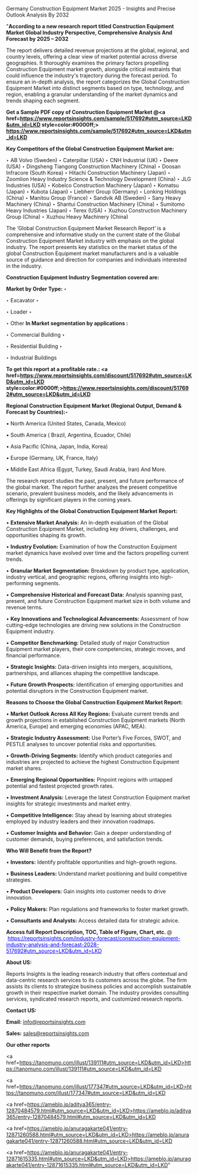 Germany Construction Equipment Market 2025 - Insights and Precise Outlook Analysis By 2032

"<strong>According to a new research report titled Construction Equipment Market Global Industry Perspective, Comprehensive Analysis And Forecast by 2025 – 2032</strong>

The report delivers detailed revenue projections at the global, regional, and country levels, offering a clear view of market potential across diverse geographies. It thoroughly examines the primary factors propelling Construction Equipment market growth, alongside critical restraints that could influence the industry's trajectory during the forecast period. To ensure an in-depth analysis, the report categorizes the Global Construction Equipment Market into distinct segments based on type, technology, and region, enabling a granular understanding of the market dynamics and trends shaping each segment.

<strong>Get a Sample PDF copy of Construction Equipment Market </strong><strong>@<a href=https://www.reportsinsights.com/sample/517692#utm_source=LKD&utm_id=LKD style=color:#0000ff;> https://www.reportsinsights.com/sample/517692#utm_source=LKD&utm_id=LKD</a></strong></font>

<strong>Key Competitors of the Global Construction Equipment Market are:</strong>

‣ AB Volvo (Sweden)
‣ Caterpillar (USA)
‣ CNH Industrial (UK)
‣ Deere (USA)
‣ Dingsheng Tiangong Construction Machinery (China)
‣ Doosan Infracore (South Korea)
‣ Hitachi Construction Machinery (Japan)
‣ Zoomlion Heavy Industry Science & Technology Development (China)
‣ JLG Industries (USA)
‣ Kobelco Construction Machinery (Japan)
‣ Komatsu (Japan)
‣ Kubota (Japan)
‣ Liebherr Group (Germany)
‣ Lonking Holdings (China)
‣ Manitou Group (France)
‣ Sandvik AB (Sweden)
‣ Sany Heavy Machinery (China)
‣ Shantui Construction Machinery (China)
‣ Sumitomo Heavy Industries (Japan)
‣ Terex (USA)
‣ Xuzhou Construction Machinery Group (China)
‣ Xuzhou Heavy Machinery (China)

The ‘Global Construction Equipment Market Research Report’ is a comprehensive and informative study on the current state of the Global Construction Equipment Market industry with emphasis on the global industry. The report presents key statistics on the market status of the global Construction Equipment market manufacturers and is a valuable source of guidance and direction for companies and individuals interested in the industry.

<strong>Construction Equipment Industry Segmentation covered are:</strong>

<strong>Market by Order Type: </strong>
‣ 

‣ Excavator
‣ 

‣ Loader
‣ 

‣ Other
<strong>In Market segmentation by applications :</strong>

‣ Commercial Building
‣ 

‣ Residential Building
‣ 

‣ Industrial Buildings

<strong>To get this report at a profitable rate.: <a href=https://www.reportsinsights.com/discount/517692#utm_source=LKD&utm_id=LKD style=color:#0000ff;>https://www.reportsinsights.com/discount/517692#utm_source=LKD&utm_id=LKD</a></strong></font>

<strong>Regional Construction Equipment Market (Regional Output, Demand &amp; Forecast by Countries):-</strong>

• North America (United States, Canada, Mexico)

• South America ( Brazil, Argentina, Ecuador, Chile)

• Asia Pacific (China, Japan, India, Korea)

• Europe (Germany, UK, France, Italy)

• Middle East Africa (Egypt, Turkey, Saudi Arabia, Iran) And More.

The research report studies the past, present, and future performance of the global market. The report further analyzes the present competitive scenario, prevalent business models, and the likely advancements in offerings by significant players in the coming years.

<strong>Key Highlights of the Global Construction Equipment Market Report:</strong>

• <strong>Extensive Market Analysis:</strong> An in-depth evaluation of the Global Construction Equipment Market, including key drivers, challenges, and opportunities shaping its growth.

• <strong>Industry Evolution:</strong> Examination of how the Construction Equipment market dynamics have evolved over time and the factors propelling current trends.

• <strong>Granular Market Segmentation:</strong> Breakdown by product type, application, industry vertical, and geographic regions, offering insights into high-performing segments.

• <strong>Comprehensive Historical and Forecast Data:</strong> Analysis spanning past, present, and future Construction Equipment market size in both volume and revenue terms.

• <strong>Key Innovations and Technological Advancements:</strong> Assessment of how cutting-edge technologies are driving new solutions in the Construction Equipment industry.

• <strong>Competitor Benchmarking:</strong> Detailed study of major Construction Equipment market players, their core competencies, strategic moves, and financial performance.

• <strong>Strategic Insights:</strong> Data-driven insights into mergers, acquisitions, partnerships, and alliances shaping the competitive landscape.

• <strong>Future Growth Prospects:</strong> Identification of emerging opportunities and potential disruptors in the Construction Equipment market.

<strong>Reasons to Choose the Global Construction Equipment Market Report:</strong>

• <strong>Market Outlook Across All Key Regions:</strong> Evaluate current trends and growth projections in established Construction Equipment markets (North America, Europe) and emerging economies (APAC, MEA).

• <strong>Strategic Industry Assessment:</strong> Use Porter’s Five Forces, SWOT, and PESTLE analyses to uncover potential risks and opportunities.

• <strong>Growth-Driving Segments:</strong> Identify which product categories and industries are projected to achieve the highest Construction Equipment market shares.

• <strong>Emerging Regional Opportunities:</strong> Pinpoint regions with untapped potential and fastest projected growth rates.

• <strong>Investment Analysis:</strong> Leverage the latest Construction Equipment market insights for strategic investments and market entry.

• <strong>Competitive Intelligence:</strong> Stay ahead by learning about strategies employed by industry leaders and their innovation roadmaps.

• <strong>Customer Insights and Behavior:</strong> Gain a deeper understanding of customer demands, buying preferences, and satisfaction trends.

<strong>Who Will Benefit from the Report?</strong>

• <strong>Investors:</strong> Identify profitable opportunities and high-growth regions.

• <strong>Business Leaders:</strong> Understand market positioning and build competitive strategies.

• <strong>Product Developers:</strong> Gain insights into customer needs to drive innovation.

• <strong>Policy Makers:</strong> Plan regulations and frameworks to foster market growth.

• <strong>Consultants and Analysts:</strong> Access detailed data for strategic advice.
</ul>
<strong>Access full Report Description, TOC, Table of Figure, Chart, etc. </strong>@  <a href=https://reportsinsights.com/industry-forecast/construction-equipment-industry-analysis-and-forecast-2028-517692#utm_source=LKD&utm_id=LKD style=color:#0000ff;>https://reportsinsights.com/industry-forecast/construction-equipment-industry-analysis-and-forecast-2028-517692#utm_source=LKD&utm_id=LKD</a></font>

<strong><strong>About US</strong>:</strong>

Reports Insights is the leading research industry that offers contextual and data-centric research services to its customers across the globe. The firm assists its clients to strategize business policies and accomplish sustainable growth in their respective market domain. The industry provides consulting services, syndicated research reports, and customized research reports.

<strong>Contact US:</strong>

<p class=""""><b>Email:</b> <a href=mailto:info@reportsinsights.com>info@reportsinsights.com</a></p>
<p class=""""><b>Sales:</b> <a href=mailto:sales@reportsinsights.com>sales@reportsinsights.com</a></p>

<strong>Our other reports</strong>

<a href=https://tanomuno.com/illust/139111#utm_source=LKD&utm_id=LKD>https://tanomuno.com/illust/139111#utm_source=LKD&utm_id=LKD</a>

<a href=https://tanomuno.com/illust/177347#utm_source=LKD&utm_id=LKD>https://tanomuno.com/illust/177347#utm_source=LKD&utm_id=LKD</a>

<a href=https://ameblo.jp/aditya365/entry-12870484579.html#utm_source=LKD&utm_id=LKD>https://ameblo.jp/aditya365/entry-12870484579.html#utm_source=LKD&utm_id=LKD</a>

<a href=https://ameblo.jp/anuragakarte041/entry-12871260588.html#utm_source=LKD&utm_id=LKD>https://ameblo.jp/anuragakarte041/entry-12871260588.html#utm_source=LKD&utm_id=LKD</a>

<a href=https://ameblo.jp/anuragakarte041/entry-12871615335.html#utm_source=LKD&utm_id=LKD>https://ameblo.jp/anuragakarte041/entry-12871615335.html#utm_source=LKD&utm_id=LKD</a>"
